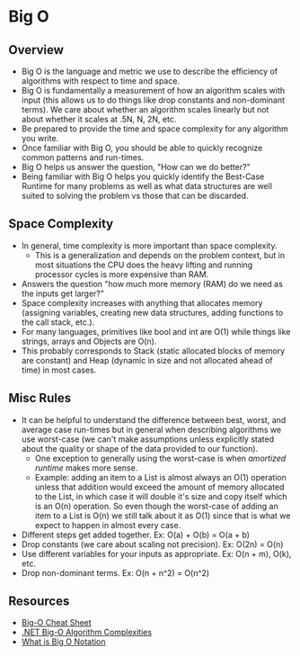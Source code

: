 # Big O

## Overview

* Big O is the language and metric we use to describe the efficiency of algorithms with respect to time and space.
* Big O is fundamentally a measurement of how an algorithm scales with input (this allows us to do things like drop constants and non-dominant terms). We care about whether an algorithm scales linearly but not about whether it scales at .5N, N, 2N, etc.
* Be prepared to provide the time and space complexity for any algorithm you write.
* Once familiar with Big O, you should be able to quickly recognize common patterns and run-times.
* Big O helps us answer the question, "How can we do better?"
* Being familiar with Big O helps you quickly identify the Best-Case Runtime for many problems as well as what data structures are well suited to solving the problem vs those that can be discarded.

## Space Complexity

* In general, time complexity is more important than space complexity.
  * This is a generalization and depends on the problem context, but in most situations the CPU does the heavy lifting and running processor cycles is more expensive than RAM.
* Answers the question "how much more memory (RAM) do we need as the inputs get larger?"
* Space complexity increases with anything that allocates memory (assigning variables, creating new data structures, adding functions to the call stack, etc.).
* For many languages, primitives like bool and int are O(1) while things like strings, arrays and Objects are O(n).
* This probably corresponds to Stack (static allocated blocks of memory are constant) and Heap (dynamic in size and not allocated ahead of time) in most cases.

## Misc Rules

* It can be helpful to understand the difference between best, worst, and average case run-times but in general when describing algorithms we use worst-case (we can't make assumptions unless explicitly stated about the quality or shape of the data provided to our function).
  * One exception to generally using the worst-case is when *amortized runtime* makes more sense.
  * Example: adding an item to a List is almost always an O(1) operation unless that addition would exceed the amount of memory allocated to the List, in which case it will double it's size and copy itself which is an O(n) operation. So even though the worst-case of adding an item to a List is O(n) we still talk about it as O(1) since that is what we expect to happen in almost every case.
* Different steps get added together. Ex: O(a) + O(b) = O(a + b)
* Drop constants (we care about scaling not precision). Ex: O(2n) = O(n)
* Use different variables for your inputs as appropriate. Ex: O(n + m), O(k), etc.
* Drop non-dominant terms. Ex: O(n + n^2) = O(n^2)

## Resources

* [Big-O Cheat Sheet](https://www.bigocheatsheet.com/)
* [.NET Big-O Algorithm Complexities](https://rawgit.com/rehansaeed/.NET-Big-O-Algorithm-Complexity-Cheat-Sheet/main/Cheat%20Sheet.html)
* [What is Big O Notation](https://jarednielsen.com/big-o-notation/)
